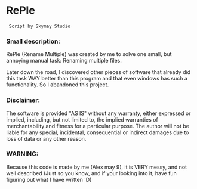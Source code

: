 # RePle
     Script by Skymay Studio

### Small description:
RePle (Rename Multiple) was created by me to solve one small, but annoying manual task: Renaming multiple files.

Later down the road, I discovered other pieces of software that already did this task WAY better than this program 
and that even windows has such a functionality. So I abandoned this project.

### Disclaimer: 
The software is provided "AS IS" without any warranty, either expressed or implied, including, but not limited to,
the implied warranties of merchantability and fitness for a particular purpose.
The author will not be liable for any special, incidental, consequential or indirect damages due to loss of data or any other reason.

### WARNING: 
Because this code is made by me (Alex may 9), it is VERY messy, and not well described 
(Just so you know, and if your looking into it, have fun figuring out what I have written :D)
